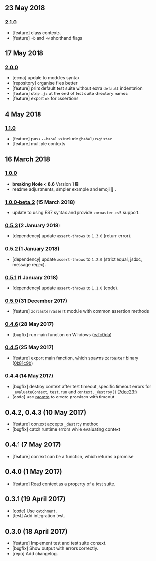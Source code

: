 ## 23 May 2018

<a name="2.1.0"></a>
### [2.1.0](https://github.com/artdecocode/zoroaster/compare/v2.0.0...v2.1.0)

- [feature] class contexts.
- [feature] `-b` and `-w` shorthand flags

## 17 May 2018

<a name="2.0.0"></a>
### [2.0.0](https://github.com/artdecocode/zoroaster/compare/v1.1.0...v2.0.0)

- [ecma] update to modules syntax
- [repository] organise files better
- [feature] print default test suite without extra `default` indentation
- [feature] strip `.js` at the end of test suite directory names
- [feature] export `ok` for assertions

## 4 May 2018

<a name="1.1.0"></a>
### [1.1.0](https://github.com/artdecocode/zoroaster/compare/v1.0.0...v1.1.0)

- [feature] pass `--babel` to include `@babel/register`
- [feature] multiple contexts

## 16 March 2018

<a name="1.0.0"></a>
### [1.0.0](https://github.com/Sobesednik/zoroaster/compare/v1.0.0-beta.2...v1.0.0)

- **breaking Node < 8.6** Version 1 🎆
- readme adjustments, simpler example and emoji 🦅 .

<a name="1.0.0-beta.2"></a>
### [1.0.0-beta.2](https://github.com/Sobesednik/zoroaster/compare/v0.5.3...v1.0.0-beta.2) (15 March 2018)

- update to using ES7 syntax and provide `zoroaster-es5` support.

<a name="0.5.3"></a>
### [0.5.3](https://github.com/Sobesednik/zoroaster/compare/v0.5.2...v0.5.3) (2 January 2018)

- [dependency] update `assert-throws` to `1.3.0` (return error).

<a name="0.5.2"></a>
### [0.5.2](https://github.com/Sobesednik/zoroaster/compare/v0.5.1...v0.5.2) (1 January 2018)

- [dependency] update `assert-throws` to `1.2.0` (strict equal, jsdoc, message regex).

<a name="0.5.1"></a>
### [0.5.1](https://github.com/Sobesednik/zoroaster/compare/v0.5.0...v0.5.1) (1 January 2018)

- [dependency] update `assert-throws` to `1.1.0` (code).

<a name="0.5.0"></a>
### [0.5.0](https://github.com/Sobesednik/zoroaster/compare/v0.4.6...v0.5.0) (31 December 2017)

- [feature] `zoroaster/assert` module with common assertion methods

<a name="0.4.6"></a>
### [0.4.6](https://github.com/Sobesednik/zoroaster/compare/v0.4.5...v0.4.6) (28 May 2017)

- [bugfix] run main function on Windows ([eafc0da](https://github.com/Sobesednik/zoroaster/commit/eafc0da))

<a name="0.4.5"></a>
### [0.4.5](https://github.com/Sobesednik/zoroaster/compare/v0.4.4...v0.4.5) (25 May 2017)

- [feature] export main function, which spawns `zoroaster` binary ([0b81c9b](https://github.com/Sobesednik/zoroaster/commit/0b81c9b))

<a name="0.4.4"></a>
### [0.4.4](https://github.com/Sobesednik/zoroaster/compare/v0.4.3...v0.4.4) (14 May 2017)

- [bugfix] destroy context after test timeout, specific timeout errors for `_evaluateContext`,
`test.run` and `context._destroy()` ([7dec23f](https://github.com/Sobesednik/zoroaster/commit/7dec23f))
- [code] use [promto](https://github.com/Sobesednik/promto) to create promises with timeout

## 0.4.2, 0.4.3 (10 May 2017)

- [feature] context accepts `_destroy` method
- [bugfix] catch runtime errors while evaluating context

## 0.4.1 (7 May 2017)

 - [feature] context can be a function, which returns a promise

## 0.4.0 (1 May 2017)

- [feature] Read context as a property of a test suite.

## 0.3.1 (19 April 2017)

- [code] Use `catchment`.
- [test] Add integration test.

## 0.3.0 (18 April 2017)

- [feature] Implement test and test suite context.
- [bugfix] Show output with errors correctly.
- [repo] Add changelog.
